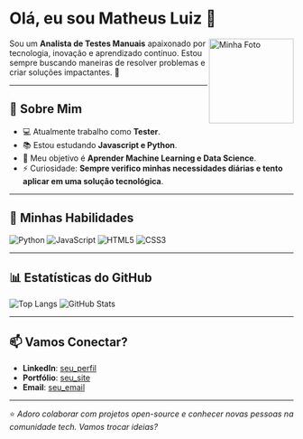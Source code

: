# Olá, eu sou Matheus Luiz 👋

<img align="right" src="https://avatars.githubusercontent.com/u/87656104?v=4" alt="Minha Foto" width="150"/>

Sou um **Analista de Testes Manuais** apaixonado por tecnologia, inovação e aprendizado contínuo. Estou sempre buscando maneiras de resolver problemas e criar soluções impactantes. 🚀

---

## 🌟 Sobre Mim
- 💻 Atualmente trabalho como **Tester**.
- 📚 Estou estudando **Javascript e Python**.
- 🎯 Meu objetivo é **Aprender Machine Learning e Data Science**.
- ⚡ Curiosidade: **Sempre verifico minhas necessidades diárias e tento aplicar em uma solução tecnológica**.

---

## 🚀 Minhas Habilidades

![Python](https://img.shields.io/badge/Python-3776AB?style=for-the-badge&logo=python&logoColor=white)
![JavaScript](https://img.shields.io/badge/JavaScript-F7DF1E?style=for-the-badge&logo=javascript&logoColor=black)
![HTML5](https://img.shields.io/badge/HTML5-E34F26?style=for-the-badge&logo=html5&logoColor=white)
![CSS3](https://img.shields.io/badge/CSS3-1572B6?style=for-the-badge&logo=css3&logoColor=white)

---

## 📊 Estatísticas do GitHub

![Top Langs](https://github-readme-stats.vercel.app/api/top-langs/?username=seu_usuario&layout=compact&theme=tokyonight)
![GitHub Stats](https://github-readme-stats.vercel.app/api?username=seu_usuario&show_icons=true&theme=tokyonight)

---

## 📫 Vamos Conectar?

- **LinkedIn**: [seu_perfil](https://www.linkedin.com/in/matheus-luiz-9856691a1/)
- **Portfólio**: [seu_site]()
- **Email**: [seu_email](mailto:seu_matheusluiz311@gmail.com)

---

⭐️ *Adoro colaborar com projetos open-source e conhecer novas pessoas na comunidade tech. Vamos trocar ideias?*

